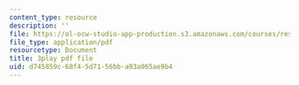 ```yaml
---
content_type: resource
description: ''
file: https://ol-ocw-studio-app-production.s3.amazonaws.com/courses/res-6-008-digital-signal-processing-spring-2011/d745859c68f45d7156bba93a065ae9b4_rF5sEfhttwo.pdf
file_type: application/pdf
resourcetype: Document
title: 3play pdf file
uid: d745859c-68f4-5d71-56bb-a93a065ae9b4
---
```

